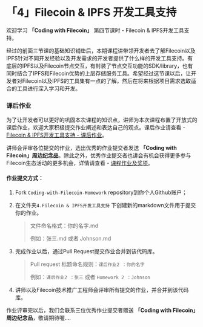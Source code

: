 # 「4」Filecoin & IPFS 开发工具支持

欢迎学习 **「Coding with Filecoin」** 第四节课时 - Filecoin & IPFS开发工具支持。

经过的前面三节课的基础知识铺垫后，本期课程讲带领开发者去了解Filecoin以及IPFS针对不同开发经验以及开发需求的开发者提供了什么样的开发工具支持。有底层的IPFS以及Filecoin节点交互，有封装了节点交互功能的SDK/library，也有同时结合了IPFS和Filecoin优势的上层存储服务工具。希望经过这节课以后，让开发者对Filecoin以及IPFS的工具集有一点的了解，然后在将来根据项目需求选取适合的工具进行深入学习和开发。

### 课后作业

为了让开发者可以更好的巩固本次课程的知识点，讲师为本次课程布置了开放式的课后作业，欢迎大家积极提交作业阐述和表达自己的观点。课后作业请查看 - [Filecoin & IPFS开发工具支持 - 课后作业](./0_课后作业.md)。

讲师会评审各位提交的作业，选出优秀的作业提交者发送 **「Coding with Filecoin」周边纪念品**。除此之外，优秀作业提交者也讲会有机会获得更多参与Filecoin生态活动的更多机会，详情请查看 - [课程作业及奖项](../README.md#作业及奖项)。

#### 作业提交方式：

1. Fork `Coding-with-Filecoin-Homework` repository到你个人Github账户；

2. 在文件夹`4.Filecoin & IPFS开发工具支持` 下创建新的markdown文件用于提交你的作业。

   > 文件命名格式：你的名字.md
   >
   > 例如：张三.md 或者 Johnson.md

3. 完成作业以后，通过Pull Request提交作业合并到该代码库。

   > Pull request 标题命名规则：`课后作业2 ：你的名字`
   >    
   > 例如：`课后作业2 ：张三` 或者 `Homework 2 ：Johnson`

4. 讲师以及Filecoin技术推广工程师会评审所有提交的作业，并合并到该代码库。

作业评审完以后，我们会联系三位优秀作业提交者赠送 **「Coding with Filecoin」周边纪念品**，敬请期待喔....
